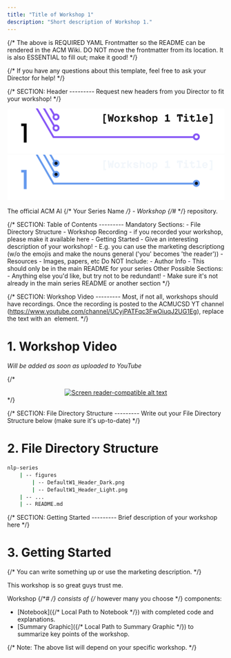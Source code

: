 ```yaml
---
title: "Title of Workshop 1"
description: "Short description of Workshop 1."
---
```


{/*
    The above is REQUIRED YAML Frontmatter so the README can be rendered 
    in the ACM Wiki. DO NOT move the frontmatter from its location. 
    It is also ESSENTIAL to fill out; make it good!
*/}

{/*
    If you have any questions about this template, feel free to ask
    your Director for help!
*/}


{/*
    SECTION: Header
    ---------
    Request new headers from you Director to fit your workshop!
*/}

![Alt Text (This should be your workshop title written so it's screenreader-compatible)](./figures/DefaultW1_Header_Light.png#gh-light-mode-only)
![Alt Text (This should be your workshop title written so it's screenreader-compatible)](./figures/DefaultW1_Header_Dark.png#gh-dark-mode-only)

The official ACM AI {/* Your Series Name */} - Workshop {/*# */} repository.

{/*
    SECTION: Table of Contents
    ---------
    Mandatory Sections:
        - File Directory Structure
        - Workshop Recording
            - if you recorded your workshop, please make it available here
        - Getting Started
            - Give an interesting description of your workshop!
            - E.g. you can use the marketing descriptiong (w/o the emojis
              and make the nouns general ('you' becomes 'the reader'))
        - Resources
            - Images, papers, etc
    Do NOT Include:
        - Author Info
            - This should only be in the main README for your series
    Other Possible Sections:
        - Anything else you'd like, but try not to be redundant!
            - Make sure it's not already in the main series README or
              another section
*/}

{/*
    SECTION: Workshop Video
    ---------
    Most, if not all, workshops should have recordings. Once the recording
    is posted to the ACMUCSD YT channel (https://www.youtube.com/channel/UCyjPATFqc3FwOiuqJ2UG1Eg), replace the text with an <img> element.
*/}

# 1. Workshop Video

*Will be added as soon as uploaded to YouTube*

{/*
<div align="center">
<a href="YT Video Link">
<img
    src="YT Max Res Thumbnail Link"
    alt="Screen reader-compatible alt text"
    width="500px"
/>
</a>
</div>
*/}

{/*
    SECTION: File Directory Structure
    ---------
    Write out your File Directory Structure below (make sure it's up-to-date)
*/}

# 2. File Directory Structure

```bash
nlp-series
    | -- figures
        | -- DefaultW1_Header_Dark.png
        | -- DefaultW1_Header_Light.png
    | -- ...
    | -- README.md
```

{/*
    SECTION: Getting Started
    ---------
    Brief description of your workshop here
*/}

# 3. Getting Started

{/*
    You can write something up or use the marketing description.
*/}

This workshop is so great guys trust me.

Workshop {/*# */} consists of {/* however many you choose */} components:
- [Notebook]({/* Local Path to Notebook */}) with completed code and explanations.
- [Summary Graphic]({/* Local Path to Summary Graphic */}) to summarize key points of the workshop.

{/*
    Note: The above list will depend on your specific workshop.
*/}
